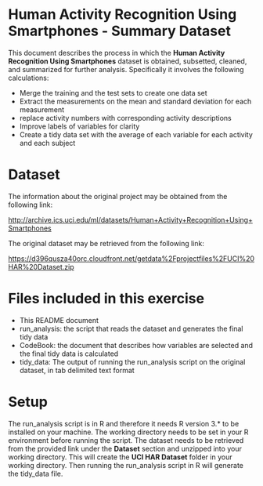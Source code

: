 Human Activity Recognition Using Smartphones - Summary Dataset
========================================================

This document describes the process in which the **Human Activity Recognition Using Smartphones** dataset is  obtained, subsetted, cleaned, and summarized for further analysis. Specifically it involves the following calculations:

* Merge the training and the test sets to create one data set
* Extract the measurements on the mean and standard deviation for each measurement
* replace activity numbers with corresponding activity descriptions 
* Improve labels of variables for clarity
* Create a tidy data set with the average of each variable for each activity and each subject

# Dataset
The information about the original project may be obtained from the following link:

http://archive.ics.uci.edu/ml/datasets/Human+Activity+Recognition+Using+Smartphones 

The original dataset may be retrieved from the following link:

https://d396qusza40orc.cloudfront.net/getdata%2Fprojectfiles%2FUCI%20HAR%20Dataset.zip 

# Files included in this exercise
* This README document
* run_analysis: the script that reads the dataset and generates the final tidy data
* CodeBook: the document that describes how variables are selected and the final tidy data is calculated
* tidy_data: The output of running the run_analysis script on the original dataset, in tab delimited text format


# Setup
The run_analysis script is in R and therefore it needs R version 3.* to be installed on your machine. The working directory needs to be set in your R environment before running the script. The dataset needs to be retrieved from the provided link under the **Dataset** section and unzipped into your working directory. This will create the **UCI HAR Dataset** folder in your working directory. Then running the run_analysis script in R will generate the tidy_data file.  
